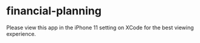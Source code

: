 # financial-planning
Please view this app in the iPhone 11 setting on XCode for the best viewing experience.
